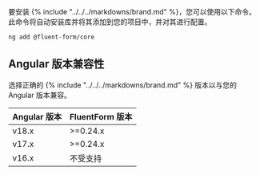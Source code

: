 要安装 {% include "../../../markdowns/brand.md" %}，您可以使用以下命令。此命令将自动安装库并将其添加到您的项目中，并对其进行配置。

```bash
ng add @fluent-form/core
```

## Angular 版本兼容性

选择正确的 {% include "../../../markdowns/brand.md" %} 版本以与您的 Angular 版本兼容。

| Angular 版本 | FluentForm 版本 |
| ------------ | --------------- |
| v18.x        | >=0.24.x        |
| v17.x        | >=0.24.x        |
| v16.x        | 不受支持        |
